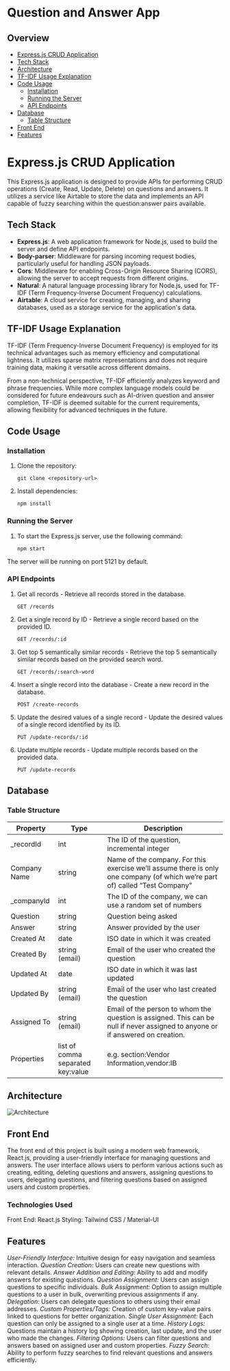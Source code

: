 # Question and Answer App

## Overview
- [Express.js CRUD Application](#expressjs-crud-application)
- [Tech Stack](#tech-stack)
- [Architecture](#architecture)
- [TF-IDF Usage Explanation](#tf-idf-usage-explanation)
- [Code Usage](#code-usage)
  - [Installation](#installation)
  - [Running the Server](#running-the-server)
  - [API Endpoints](#api-endpoints)
- [Database](#database)
  - [Table Structure](#table-structure)
- [Front End](#front-end)
- [Features](#features)

# Express.js CRUD Application
This Express.js application is designed to provide APIs for performing CRUD operations (Create, Read, Update, Delete) on questions and answers. It utilizes a service like Airtable to store the data and implements an API capable of fuzzy searching within the question:answer pairs available.

## Tech Stack
- **Express.js**: A web application framework for Node.js, used to build the server and define API endpoints.
- **Body-parser**: Middleware for parsing incoming request bodies, particularly useful for handling JSON payloads.
- **Cors**: Middleware for enabling Cross-Origin Resource Sharing (CORS), allowing the server to accept requests from different origins.
- **Natural**: A natural language processing library for Node.js, used for TF-IDF (Term Frequency-Inverse Document Frequency) calculations.
- **Airtable**: A cloud service for creating, managing, and sharing databases, used as a storage service for the application's data.

## TF-IDF Usage Explanation
TF-IDF (Term Frequency-Inverse Document Frequency) is employed for its technical advantages such as memory efficiency and computational lightness. It utilizes sparse matrix representations and does not require training data, making it versatile across different domains.

From a non-technical perspective, TF-IDF efficiently analyzes keyword and phrase frequencies. While more complex language models could be considered for future endeavours such as AI-driven question and answer completion, TF-IDF is deemed suitable for the current requirements, allowing flexibility for advanced techniques in the future.


## Code Usage

### Installation

1. Clone the repository:

   ```
   git clone <repository-url>
    ```
2. Install dependencies:
    ```
    npm install
    ```
### Running the Server
1. To start the Express.js server, use the following command:
    ```
    npm start
    ```
The server will be running on port 5121 by default.

### API Endpoints
1. Get all records - Retrieve all records stored in the database.
    ```
    GET /records
    ```

2. Get a single record by ID - Retrieve a single record based on the provided ID.
    ```
    GET /records/:id
    ```

3. Get top 5 semantically similar records - Retrieve the top 5 semantically similar records based on the provided search word.
    ```
    GET /records/:search-word
    ```

4. Insert a single record into the database - Create a new record in the database.
    ```
    POST /create-records
    ```

5. Update the desired values of a single record - Update the desired values of a single record identified by its ID.
    ```
    PUT /update-records/:id
    ```

6. Update multiple records - Update multiple records based on the provided data.
    ```
    PUT /update-records
    ```
## Database
### Table Structure

| Property        | Type               | Description                                                                                            |
|-----------------|--------------------|--------------------------------------------------------------------------------------------------------|
| _recordId       | int                | The ID of the question, incremental integer                                                           |
| Company Name    | string             | Name of the company. For this exercise we’ll assume there is only one company (of which we’re part of) called “Test Company” |
| _companyId      | int                | The ID of the company, we can use a random set of numbers                                             |
| Question        | string             | Question being asked                                                                                   |
| Answer          | string             | Answer provided by the user                                                                           |
| Created At      | date               | ISO date in which it was created                                                                      |
| Created By      | string (email)     | Email of the user who created the question                                                            |
| Updated At      | date               | ISO date in which it was last updated                                                                 |
| Updated By      | string (email)     | Email of the user who last created the question                                                       |
| Assigned To     | string (email)     | Email of the person to whom the question is assigned. This can be null if never assigned to anyone or if answered on creation. |
| Properties      | list of comma separated key:value | e.g. section:Vendor Information,vendor:IB                                                            |

## Architecture
![Architecture](Architecture.png)

## Front End
The front end of this project is built using a modern web framework, React.js, providing a user-friendly interface for managing questions and answers. The user interface allows users to perform various actions such as creating, editing, deleting questions and answers, assigning questions to users, delegating questions, and filtering questions based on assigned users and custom properties.

### Technologies Used
Front End: React.js
Styling: Tailwind CSS / Material-UI

## Features
*User-Friendly Interface:* Intuitive design for easy navigation and seamless interaction.
*Question Creation:* Users can create new questions with relevant details.
*Answer Addition and Editing:* Ability to add and modify answers for existing questions.
*Question Assignment:* Users can assign questions to specific individuals.
*Bulk Assignment:* Option to assign multiple questions to a user in bulk, overwriting previous assignments if any.
*Delegation:* Users can delegate questions to others using their email addresses.
*Custom Properties/Tags:* Creation of custom key-value pairs linked to questions for better organization.
*Single User Assignment:* Each question can only be assigned to a single user at a time.
*History Logs:* Questions maintain a history log showing creation, last update, and the user who made the changes.
*Filtering Options:* Users can filter questions and answers based on assigned user and custom properties.
*Fuzzy Search:* Ability to perform fuzzy searches to find relevant questions and answers efficiently.


